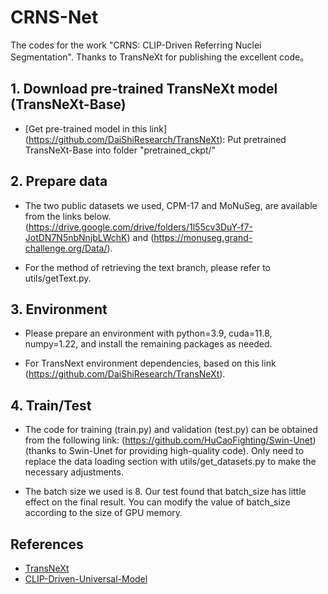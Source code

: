 # CRNS-Net
The codes for the work "CRNS: CLIP-Driven Referring Nuclei Segmentation". 
Thanks to TransNeXt for publishing the excellent code。
## 1. Download pre-trained TransNeXt model (TransNeXt-Base)
* [Get pre-trained model in this link] (https://github.com/DaiShiResearch/TransNeXt): Put pretrained TransNeXt-Base into folder "pretrained_ckpt/"

## 2. Prepare data

- The two public datasets we used, CPM-17 and MoNuSeg, are available from the links below.  (https://drive.google.com/drive/folders/1l55cv3DuY-f7-JotDN7N5nbNnjbLWchK) and (https://monuseg.grand-challenge.org/Data/). 

- For the method of retrieving the text branch, please refer to utils/getText.py.

## 3. Environment

- Please prepare an environment with python=3.9, cuda=11.8, numpy=1.22, and install the remaining packages as needed.

- For TransNext environment dependencies, based on this link (https://github.com/DaiShiResearch/TransNeXt).

## 4. Train/Test

- The code for training (train.py) and validation (test.py) can be obtained from the following link: (https://github.com/HuCaoFighting/Swin-Unet) (thanks to Swin-Unet for providing high-quality code). Only need to replace the data loading section with utils/get_datasets.py to make the necessary adjustments.

- The batch size we used is 8.  Our test found that batch_size has little effect on the final result. You can modify the value of batch_size according to the size of GPU memory.


## References
* [TransNeXt](https://github.com/DaiShiResearch/TransNeXt)
* [CLIP-Driven-Universal-Model](https://github.com/ljwztc/CLIP-Driven-Universal-Model)



